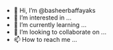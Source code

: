 - 👋 Hi, I’m @basheerbaffayaks
- 👀 I’m interested in ...
- 🌱 I’m currently learning ...
- 💞️ I’m looking to collaborate on ...
- 📫 How to reach me ...

<!---
basheerbaffayaks/basheerbaffayaks is a ✨ special ✨ repository because its `README.md` (this file) appears on your GitHub profile.
You can click the Preview link to take a look at your changes.
--->

